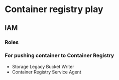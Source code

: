 # Container registry play

## IAM

### Roles

### For pushing container to Container Registry

- Storage Legacy Bucket Writer
- Container Registry Service Agent
